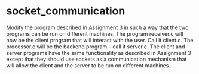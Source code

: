 # socket_communication

Modify the program described in Assignment 3 in such a way that 
the two programs can be run on different machines. 
The program receiver.c will now be the client program that will interact with the user. 
Call it client.c. 
The processor.c will be the backend program – call it server.c. 
The client and server programs have the same functionality as described in Assignment 3 except that
they should use sockets as a communication mechanism that will allow the client and the server to be run 
on different machines.
